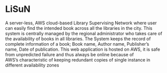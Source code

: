 # LiSuN
A server-less, AWS cloud-based Library Supervising Network where user can easily find the intended book across all the libraries in the city. This system is centrally managed by the regional administrator who takes care of the availability of books in all libraries. The System keeps the record of complete information of a book; Book name, Author name, Publisher’s name,  Date of publication. This web application is hosted on AWS, it is safe from unpredicted failure and thus always be online because of AWS’s characteristic of keeping redundant copies of single instance in different availability zones
